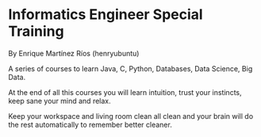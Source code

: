 # Informatics Engineer Special Training

By Enrique Martínez Ríos (henryubuntu)

A series of courses to learn Java, C, Python, Databases, Data Science, Big Data.

At the end of all this courses you will learn intuition, trust your instincts, keep sane your mind and relax.

Keep your workspace and living room clean all clean and your brain will do the rest automatically to remember better cleaner.
